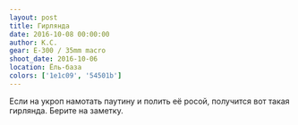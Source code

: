 ```yaml
---
layout: post
title: Гирлянда
date: 2016-10-08 00:00:00
author: К.С.
gear: E-300 / 35mm macro
shoot_date: 2016-10-06
location: Ёль-база
colors: ['1e1c09', '54501b']
---
```


Если на укроп намотать паутину и полить её росой, получится вот такая гирлянда. Берите на заметку.
